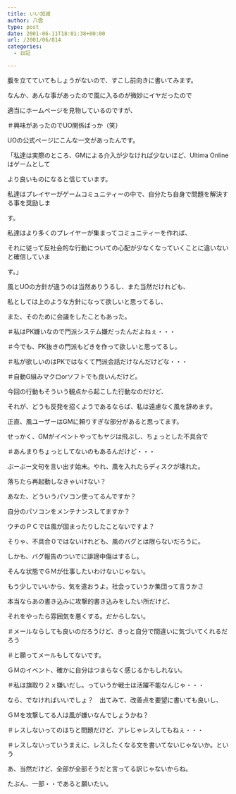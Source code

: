 ```yaml
---
title: いい加減
author: 八雲
type: post
date: 2001-06-11T18:01:38+00:00
url: /2001/06/814
categories:
  - 日記

---
```

腹を立てていてもしょうがないので、すこし前向きに書いてみます。
  
なんか、あんな事があったので風に入るのが微妙にイヤだったので
  
適当にホームページを見物しているのですが、
  
＃興味があったのでUO関係ばっか（笑）
  
UOの公式ページにこんな一文があったんです。
  
「私達は実際のところ、GMによる介入が少なければ少ないほど、Ultima Onlineはゲームとして
  
より良いものになると信じています。
  
私達はプレイヤーがゲームコミュニティーの中で、自分たち自身で問題を解決する事を奨励しま
  
す。
  
私達はより多くのプレイヤーが集まってコミュニティーを作れば、
  
それに従って反社会的な行動についての心配が少なくなっていくことに違いないと確信していま
  
す。」
  
風とUOの方針が違うのは当然ありうるし、また当然だけれども、
  
私としては上のような方針になって欲しいと思ってるし、
  
また、そのために会議をしたこともあった。
  
＃私はPK嫌いなので門派システム嫌だったんだよねぇ・・・
  
＃今でも、PK抜きの門派もどきを作って欲しいと思ってるし。
  
＃私が欲しいのはPKではなくて門派会話だけなんだけどな・・・
  
＃自動G組みマクロorソフトでも良いんだけど。
  
今回の行動もそういう観点から起こした行動なのだけど、
  
それが、どうも反発を招くようであるならば、私は遠慮なく風を辞めます。
  
正直、風ユーザーはGMに頼りすぎな部分があると思ってます。
  
せっかく、GMがイベントやってもヤジは飛ぶし、ちょっとした不具合で
  
＃あんまりちょっとしてないのもあるんだけど・・・
  
ぶーぶー文句を言い出す始末。やれ、風を入れたらディスクが壊れた。
  
落ちたら再起動しなきゃいけない？
  
あなた、どういうパソコン使ってるんですか？
  
自分のパソコンをメンテナンスしてますか？
  
ウチのＰＣでは風が固まったりしたことないですよ？
  
そりゃ、不具合０ではないけれども、風のバグとは限らないだろうに。
  
しかも、バグ報告のついでに誹謗中傷はするし。
  
そんな状態でＧＭが仕事したいわけないじゃない。
  
もう少しでいいから、気を遣おうよ。社会っていうか集団って言うかさ
  
本当ならあの書き込みに攻撃的書き込みをしたい所だけど、
  
それをやったら雰囲気を悪くする。だからしない。
  
＃メールならしても良いのだろうけど、きっと自分で間違いに気づいてくれるだろう
  
＃と願ってメールもしてないです。
  
ＧＭのイベント、確かに自分はつまらなく感じるかもしれない。
  
＃私は旗取り２ｘ嫌いだし。っていうか戦士は活躍不能なんじゃ・・・
  
なら、でなければいいでしょ？　出てみて、改善点を要望に書いても良いし、
  
ＧＭを攻撃してる人は風が嫌いなんでしょうかね？
  
＃レスしないってのはちと問題だけど、アレじゃレスしてもねぇ・・・
  
＃レスしないっていうまえに、レスしたくなる文を書いてないじゃないか。という

あ、当然だけど、全部が全部そうだと言ってる訳じゃないからね。
  
たぶん、一部・・であると願いたい。